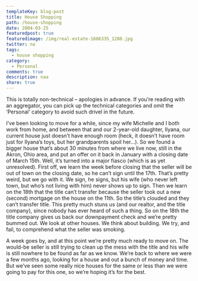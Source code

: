 ```yaml
---
templateKey: blog-post
title: House Shopping
path: /house-shopping
date: 2004-03-25
featuredpost: true
featuredimage: /img/real-estate-1686335_1280.jpg
twitter: na
tags:
  - house shopping
category: 
  - Personal
comments: true
description: naa
share: true
---
```

This is totally non-technical – apologies in advance. If you’re reading with an aggregator, you can pick up the technical categories and omit the ‘Personal’ category to avoid such drivel in the future.

I’ve been looking to move for a while, since my wife Michelle and I both work from home, and between that and our 2-year-old daughter, Ilyana, our current house just doesn’t have enough room (heck, it doesn’t have room just for Ilyana’s toys, but her grandparents spoil her…). So we found a bigger house that’s about 30 minutes from where we live now, still in the Akron, Ohio area, and put an offer on it back in January with a closing date of March 15th. Well, it’s turned into a major fiasco (which is as yet unresolved). First off, we learn the week before closing that the seller will be out of town on the closing date, so he can’t sign until the 17th. That’s pretty weird, but we go with it. We sign, he signs, but his wife (who never left town, but who’s not living with him) never shows up to sign. Then we learn on the 18th that the title can’t transfer because the seller took out a new (second) mortgage on the house on the 11th. So the title’s clouded and they can’t transfer title. This pretty much stuns us (and our realtor, and the title company), since nobody has ever heard of such a thing. So on the 18th the title company gives us back our downpayment check and we’re pretty bummed out. We look at other houses. We think about building. We try, and fail, to comprehend what the seller was smoking.

A week goes by, and at this point we’re pretty much ready to move on. The would-be seller is still trying to clean up the mess with the title and his wife is still nowhere to be found as far as we know. We’re back to where we were a few months ago, looking for a house and out a bunch of money and time. But we’ve seen some really nice houses for the same or less than we were going to pay for this one, so we’re hoping it’s for the best.
